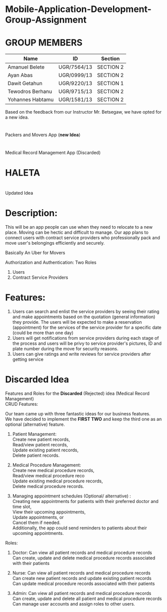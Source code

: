 # Mobile-Application-Development-Group-Assignment

# GROUP MEMBERS

| Name | ID | Section |
| ------------- | ------------ | --------- |
| Amanuel Belete | UGR/7564/13 | SECTION 2 |
| Ayan Abas | UGR/0999/13 | SECTION 2 |
| Dawit Getahun | UGR/9220/13 |SECTION 1|
| Tewodros Berhanu | UGR/9715/13 | SECTION 2 |
| Yohannes Habtamu | UGR/1581/13 | SECTION 2|

Based on the feedback from our Instructor Mr. Betsegaw, we have opted for a new idea. 
#
Packers and Movers App (<b>new Idea</b>)<br>
#
Medical Record Management App (Discarded)
#

# HALETA
#
Updated Idea

# Description: 
This will be an app people can use when they need to relocate to a new place. Moving can be hectic and difficult to manage. Our app plans to connect users with contract service providers who professionally pack and move user's belongings efficiently and securely. 

Basically An Uber for Movers


 Authorization and Authentication:
Two Roles
1. Users 
2. Contract Service Providers 


# Features: 
1. Users can search and enlist the service providers by seeing their rating and make appointments based on the quotation (general information) they provide. The users will be expected to make a reservation (appointment) for the services of the service provider for a specific date (could be more than one day)
2.  Users will get notifications from service providers during each stage of the process and users will be privy to service provider's pictures, ID and plate number during the move for security reasons. 
3. Users can give ratings and write reviews for service providers after getting service




# Discarded Idea
Features and Roles  for  the <b>Discarded</b> (Rejected) idea (Medical Record Management)   
CRUD Features:

Our team came up with three fantastic ideas for our business features.<br>
We have decided to implement the <b>FIRST TWO</b> and keep the third one as an optional (alternative) feature.

1. Patient Management:<br>
Create new patient records,<br>
Read/view patient records,<br>
Update existing patient records,<br>
Delete patient records.<br>

2. Medical Procedure Management:<br>
Create new medical procedure records,<br>
Read/view medical procedure reco<br>
Update existing medical procedure records,<br>
Delete medical procedure records.<br>

3. Managing appointment schedules (Optional/ alternative) :<br>
Creating new appointments for patients with their preferred doctor and time slot,<br>
View their upcoming appointments,<br>
Update appointments, or <br>
Cancel them if needed. <br>
Additionally, the app could send reminders to patients about their upcoming appointments.

Roles:

1. Doctor:
Can view all patient records and medical procedure records<br>
Can create, update and delete medical procedure records associated with their patients<br>

2. Nurse:
Can view all patient records and medical procedure records<br>
Can create new patient records and update existing patient records<br>
Can update medical procedure records associated with their patients

3. Admin:
Can view all patient records and medical procedure records<br>
Can create, update and delete all patient and medical procedure records<br>
Can manage user accounts and assign roles to other users.<br>
